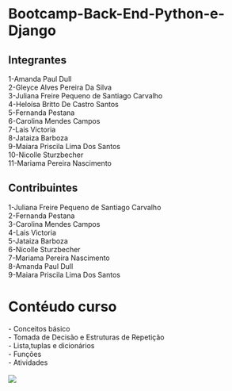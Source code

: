 # Bootcamp-Back-End-Python-e-Django 
<h2>Integrantes</h2>

1-Amanda Paul Dull<br>
2-Gleyce Alves Pereira Da Silva<br>
3-Juliana Freire Pequeno de Santiago Carvalho<br>
4-Heloísa Britto De Castro Santos<br>
5-Fernanda Pestana<br>
6-Carolina Mendes Campos<br>
7-Lais Victoria<br>
8-Jataiza Barboza	<br>
9-Maiara Priscila Lima Dos Santos<br>
10-Nicolle Sturzbecher<br>
11-Mariama Pereira Nascimento<br>

<h2>Contribuintes</h2>
1-Juliana Freire Pequeno de Santiago Carvalho<br>
2-Fernanda Pestana<br>
3-Carolina Mendes Campos<br>
4-Lais Victoria<br>
5-Jataiza Barboza<br>
6-Nicolle Sturzbecher<br>
7-Mariama Pereira Nascimento<br>
8-Amanda Paul Dull<br>
9-Maiara Priscila Lima Dos Santos<br>



<h1>Contéudo curso</h1> 
- Conceitos básico <br>
- Tomada de Decisão e Estruturas de Repetição<br>
- Lista,tuplas e dicionários<br>
- Funções<br>
- Atividades <br>
<br>
<img src="https://img.shields.io/badge/Python-3776AB?style=for-the-badge&logo=python&logoColor=white">
